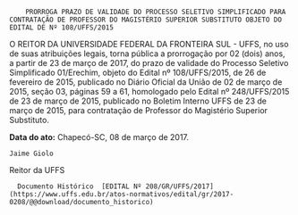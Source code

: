         PRORROGA PRAZO DE VALIDADE DO PROCESSO SELETIVO SIMPLIFICADO PARA CONTRATAÇÃO DE PROFESSOR DO MAGISTÉRIO SUPERIOR SUBSTITUTO OBJETO DO EDITAL DE Nº 108/UFFS/2015  

O REITOR DA UNIVERSIDADE FEDERAL DA FRONTEIRA SUL - UFFS, no uso de suas atribuições legais, torna pública a prorrogação por 02 (dois) anos, a partir de 23 de março de 2017, do prazo de validade do Processo Seletivo Simplificado 01/Erechim, objeto do Edital nº 108/UFFS/2015, de 26 de fevereiro de 2015, publicado no Diário Oficial da União de 02 de março de 2015, seção 03, páginas 59 a 61, homologado pelo Edital nº 248/UFFS/2015 de 23 de março de 2015, publicado no Boletim Interno UFFS de 23 de março de 2015, para contratação de Professor do Magistério Superior Substituto.

  

   **Data do ato:** Chapecó-SC, 08 de março de 2017.   
 

    Jaime Giolo   
 Reitor da UFFS 

      Documento Histórico  [EDITAL Nº 208/GR/UFFS/2017](https://www.uffs.edu.br/atos-normativos/edital/gr/2017-0208/@@download/documento_historico)     
      